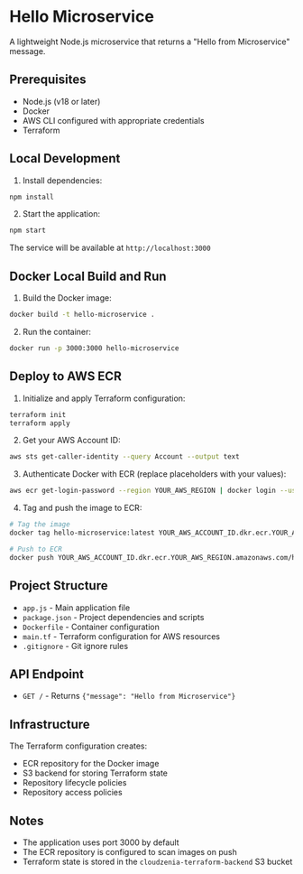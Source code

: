 # Hello Microservice

A lightweight Node.js microservice that returns a "Hello from Microservice" message.

## Prerequisites

- Node.js (v18 or later)
- Docker
- AWS CLI configured with appropriate credentials
- Terraform

## Local Development

1. Install dependencies:
```bash
npm install
```

2. Start the application:
```bash
npm start
```

The service will be available at `http://localhost:3000`

## Docker Local Build and Run

1. Build the Docker image:
```bash
docker build -t hello-microservice .
```

2. Run the container:
```bash
docker run -p 3000:3000 hello-microservice
```

## Deploy to AWS ECR

1. Initialize and apply Terraform configuration:
```bash
terraform init
terraform apply
```

2. Get your AWS Account ID:
```bash
aws sts get-caller-identity --query Account --output text
```

3. Authenticate Docker with ECR (replace placeholders with your values):
```bash
aws ecr get-login-password --region YOUR_AWS_REGION | docker login --username AWS --password-stdin YOUR_AWS_ACCOUNT_ID.dkr.ecr.YOUR_AWS_REGION.amazonaws.com
```

4. Tag and push the image to ECR:
```bash
# Tag the image
docker tag hello-microservice:latest YOUR_AWS_ACCOUNT_ID.dkr.ecr.YOUR_AWS_REGION.amazonaws.com/hello-microservice:latest

# Push to ECR
docker push YOUR_AWS_ACCOUNT_ID.dkr.ecr.YOUR_AWS_REGION.amazonaws.com/hello-microservice:latest
```

## Project Structure

- `app.js` - Main application file
- `package.json` - Project dependencies and scripts
- `Dockerfile` - Container configuration
- `main.tf` - Terraform configuration for AWS resources
- `.gitignore` - Git ignore rules

## API Endpoint

- `GET /` - Returns `{"message": "Hello from Microservice"}`

## Infrastructure

The Terraform configuration creates:
- ECR repository for the Docker image
- S3 backend for storing Terraform state
- Repository lifecycle policies
- Repository access policies

## Notes

- The application uses port 3000 by default
- The ECR repository is configured to scan images on push
- Terraform state is stored in the `cloudzenia-terraform-backend` S3 bucket 